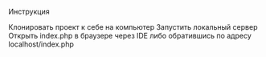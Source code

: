 Инструкция

Клонировать проект к себе на компьютер
Запустить локальный сервер
Открыть index.php в браузере через IDE либо обратившись по адресу localhost/index.php
